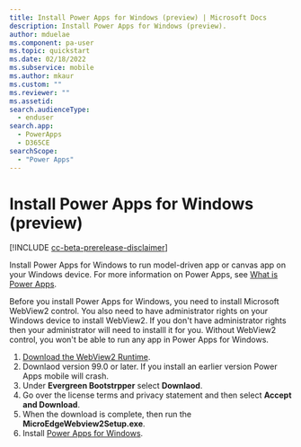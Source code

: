 ```yaml
---
title: Install Power Apps for Windows (preview) | Microsoft Docs
description: Install Power Apps for Windows (preview).
author: mduelae
ms.component: pa-user
ms.topic: quickstart
ms.date: 02/18/2022
ms.subservice: mobile
ms.author: mkaur
ms.custom: ""
ms.reviewer: ""
ms.assetid: 
search.audienceType: 
  - enduser
search.app: 
  - PowerApps
  - D365CE
searchScope:
  - "Power Apps"
---
```


# Install Power Apps for Windows (preview) 

[!INCLUDE [cc-beta-prerelease-disclaimer](../includes/cc-beta-prerelease-disclaimer.md)]

Install Power Apps for Windows to run model-driven app or canvas app on your Windows device. For more information on Power Apps, see [What is Power Apps](/powerapps/powerapps-overview).

Before you install Power Apps for Windows, you need to install Microsoft WebView2 control. You also need to have administrator rights on your Windows device to install WebView2. If you don't have administrator rights then your administrator will need to installl it for you. Without WebView2 control, you won't be able to run any app in Power Apps for Windows.

1. [Download the WebView2 Runtime](https://developer.microsoft.com/microsoft-edge/webview2/#download-section).
2. Downlaod version 99.0 or later. If you install an earlier version Power Apps mobile will crash.
3. Under **Evergreen Bootstrpper** select **Downlaod**.
4. Go over the license terms and privacy statement and then select **Accept and Download**.
5. When the download is complete, then run the **MicroEdgeWebview2Setup.exe**.
6. Install [Power Apps for Windows](https://www.microsoft.com/store/apps/9MVC8P1Q3B29).
